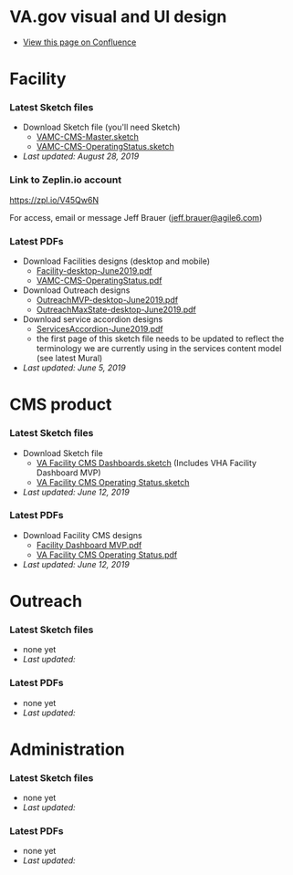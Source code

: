 # VA.gov visual and UI design

* [View this page on Confluence](https://va-gov.atlassian.net/wiki/spaces/VAGOV/pages/114720775/VA.gov+design+files)

# Facility

### Latest Sketch files
* Download Sketch file (you'll need Sketch)
  * [VAMC-CMS-Master.sketch](https://github.com/department-of-veterans-affairs/va.gov-team/blob/2a8b74922c4ef2e7fa98ff2f8ee3e47ffe00967b/products/facilities/medical-centers/pittsburgh-pilot/design/design%20files/VAMC-CMS-Master.sketch)
  * [VAMC-CMS-OperatingStatus.sketch](https://github.com/department-of-veterans-affairs/va.gov-team/blob/2a8b74922c4ef2e7fa98ff2f8ee3e47ffe00967b/products/facilities/medical-centers/pittsburgh-pilot/design/design%20files/Operating%20Status-alerts-prototype.sketch)
* _Last updated: August 28, 2019_

### Link to Zeplin.io account
https://zpl.io/V45Qw6N

For access, email or message Jeff Brauer (jeff.brauer@agile6.com) 

### Latest PDFs
* Download Facilities designs (desktop and mobile)
  * [Facility-desktop-June2019.pdf](https://github.com/department-of-veterans-affairs/va.gov-team/blob/2a8b74922c4ef2e7fa98ff2f8ee3e47ffe00967b/products/facilities/medical-centers/pittsburgh-pilot/design/design%20files/Facility-desktop-June2019.pdf)
  * [VAMC-CMS-OperatingStatus.pdf](https://github.com/department-of-veterans-affairs/va.gov-team/blob/2a8b74922c4ef2e7fa98ff2f8ee3e47ffe00967b/products/facilities/medical-centers/pittsburgh-pilot/design/design%20files/VAMC-CMS-Operatingstatus.pdf)
* Download Outreach designs 
  * [OutreachMVP-desktop-June2019.pdf](https://github.com/department-of-veterans-affairs/va.gov-team/blob/2a8b74922c4ef2e7fa98ff2f8ee3e47ffe00967b/products/facilities/medical-centers/pittsburgh-pilot/design/design%20files/OutreachMVP-desktop-June2019.pdf)
  * [OutreachMaxState-desktop-June2019.pdf](https://github.com/department-of-veterans-affairs/va.gov-team/blob/2a8b74922c4ef2e7fa98ff2f8ee3e47ffe00967b/products/facilities/medical-centers/pittsburgh-pilot/design/design%20files/OutreachMaxState-desktop-June2019.pdf)
* Download service accordion designs
  * [ServicesAccordion-June2019.pdf](https://github.com/department-of-veterans-affairs/va.gov-team/blob/2a8b74922c4ef2e7fa98ff2f8ee3e47ffe00967b/products/facilities/medical-centers/pittsburgh-pilot/design/design%20files/ServicesAccordion-June2019.pdf)
  * the first page of this sketch file needs to be updated to reflect the terminology we are currently using in the services content model (see latest Mural)
* _Last updated: June 5, 2019_


# CMS product

### Latest Sketch files
* Download Sketch file
  * [VA Facility CMS Dashboards.sketch](https://github.com/department-of-veterans-affairs/va.gov-team/blob/2a8b74922c4ef2e7fa98ff2f8ee3e47ffe00967b/products/facilities/medical-centers/pittsburgh-pilot/design/design%20files/VA%20Facility%20Dashboards.sketch) (Includes VHA Facility Dashboard MVP)
  * [VA Facility CMS Operating Status.sketch](https://github.com/department-of-veterans-affairs/va.gov-team/blob/master/products/facilities/medical-centers/pittsburgh-pilot/design/design%20files/Operating%20Status-alerts-prototype.sketch)
* _Last updated: June 12, 2019_

### Latest PDFs
* Download Facility CMS designs 
  * [Facility Dashboard MVP.pdf](https://github.com/department-of-veterans-affairs/va.gov-team/blob/2a8b74922c4ef2e7fa98ff2f8ee3e47ffe00967b/products/facilities/medical-centers/pittsburgh-pilot/design/design%20files/Facility%20Dashboard%20MVP.pdf)
  * [VA Facility CMS Operating Status.pdf](https://github.com/department-of-veterans-affairs/va.gov-team/blob/2a8b74922c4ef2e7fa98ff2f8ee3e47ffe00967b/products/facilities/medical-centers/pittsburgh-pilot/design/design%20files/Annotated%20Design%20Recommendations.pdf)
* _Last updated: June 12, 2019_

# Outreach
### Latest Sketch files
* none yet
* _Last updated:_

### Latest PDFs
* none yet
* _Last updated:_

# Administration
### Latest Sketch files
* none yet
* _Last updated:_

### Latest PDFs
* none yet
* _Last updated:_
